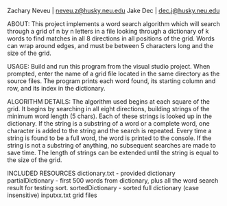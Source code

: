 Zachary Neveu | neveu.z@husky.neu.edu
Jake Dec | dec.j@husky.neu.edu

ABOUT:
This project implements a word search algorithm which will search through a grid
of n by n letters in a file looking through a dictionary of k words to find
matches in all 8 directions in all positions of the grid.  Words can wrap around
edges, and must be between 5 characters long and the size of the grid.

USAGE:
Build and run this program from the visual studio project.  When prompted, enter
the name of a grid file located in the same directory as the source files.  The
program prints each word found, its starting column and row, and its index in
the dictionary.

ALGORITHM DETAILS:
The algorithm used begins at each square of the grid.  It begins by searching in
all eight directions, building strings of the minimum word length (5 chars).
Each of these strings is looked up in the dictionary.  If the string is a
substring of a word or a complete word, one character is added to the string and
the search is repeated.  Every time a string is found to be a full word, the
word is printed to the console.  If the string is not a substring of anything,
no subsequent searches are made to save time.  The length of strings can be
extended until the string is equal to the size of the grid.

INCLUDED RESOURCES
dictionary.txt - provided dictionary
partialDictionary - first 500 words from dictionary, plus all the word search result
					for testing sort.
sortedDictionary - sorted full dictionary (case insensitive)
inputxx.txt grid files
